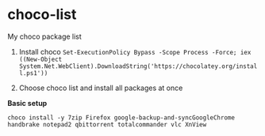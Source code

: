 # choco-list
My choco package list

1. Install choco
`Set-ExecutionPolicy Bypass -Scope Process -Force; iex ((New-Object System.Net.WebClient).DownloadString('https://chocolatey.org/install.ps1'))`

2. Choose choco list and install all packages at once

**Basic setup**
```
choco install -y 7zip Firefox google-backup-and-syncGoogleChrome handbrake notepad2 qbittorrent totalcommander vlc XnView
```
